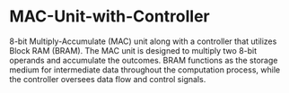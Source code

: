 # MAC-Unit-with-Controller
 8-bit Multiply-Accumulate (MAC) unit along with a controller that utilizes Block RAM (BRAM). The MAC unit is designed to multiply two 8-bit operands and accumulate the outcomes. BRAM functions as the storage medium for intermediate data throughout the computation process, while the controller oversees data flow and control signals.
